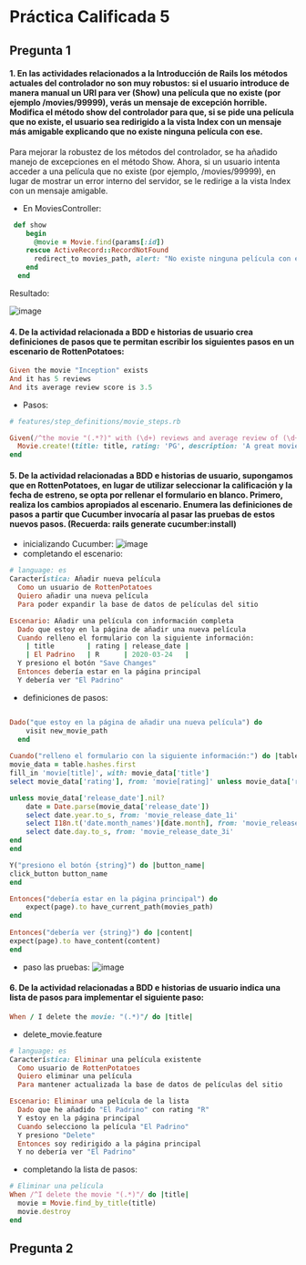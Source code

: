 # Práctica Calificada 5
## Pregunta 1
#### 1. En las actividades relacionados a la Introducción de Rails los métodos actuales del controlador no son muy robustos: si el usuario introduce de manera manual un URI para ver (Show) una película que no existe (por ejemplo /movies/99999), verás un mensaje de excepción horrible. Modifica el método show del controlador para que, si se pide una película que no existe, el usuario sea redirigido a la vista Index con un mensaje más amigable explicando que no existe ninguna película con ese.
Para mejorar la robustez de los métodos del controlador, se ha añadido manejo de excepciones en el método Show. Ahora, si un usuario intenta acceder a una película que no existe (por ejemplo, /movies/99999), en lugar de mostrar un error interno del servidor, se le redirige a la vista Index con un mensaje amigable.

- En MoviesController:

```ruby
 def show
    begin
      @movie = Movie.find(params[:id])
    rescue ActiveRecord::RecordNotFound
      redirect_to movies_path, alert: "No existe ninguna película con ese ID." and return
    end
  end
```
Resultado:

![image](https://github.com/Daniel349167/PC2-DesarrolloDesSoftware/assets/62466867/b895f7a5-be69-4af2-b5a6-1eacc3ffb28c)

#### 4. De la actividad relacionada a BDD e historias de usuario crea definiciones de pasos que te permitan escribir los siguientes pasos en un escenario de RottenPotatoes:
```ruby
Given the movie "Inception" exists
And it has 5 reviews
And its average review score is 3.5
```

- Pasos:
  
```ruby
# features/step_definitions/movie_steps.rb

Given(/^the movie "(.*?)" with (\d+) reviews and average review of (\d+\.\d+) exists$/) do |title, num_reviews, avg_review|
  Movie.create!(title: title, rating: 'PG', description: 'A great movie', release_date: '2010-01-01')
end
```
#### 5. De la actividad relacionadas a BDD e historias de usuario, supongamos que en RottenPotatoes, en lugar de utilizar seleccionar la calificación y la fecha de estreno, se opta por rellenar el formulario en blanco. Primero, realiza los cambios apropiados al escenario. Enumera las definiciones de pasos a partir que Cucumber invocaría al pasar las pruebas de estos nuevos pasos. (Recuerda: rails generate cucumber:install)
- inicializando Cucumber:
![image](https://github.com/Daniel349167/PracticaCalificada5/assets/62466867/38f2e0ec-b9b4-461a-b54c-540ed3cc92c4)
- completando el escenario:
```ruby
# language: es
Característica: Añadir nueva película
  Como un usuario de RottenPotatoes
  Quiero añadir una nueva película
  Para poder expandir la base de datos de películas del sitio

Escenario: Añadir una película con información completa
  Dado que estoy en la página de añadir una nueva película
  Cuando relleno el formulario con la siguiente información:
    | title        | rating | release_date |
    | El Padrino   | R      | 2020-03-24   |
  Y presiono el botón "Save Changes"
  Entonces debería estar en la página principal
  Y debería ver "El Padrino"
 ```

- definiciones de pasos:
```ruby

Dado("que estoy en la página de añadir una nueva película") do
    visit new_movie_path
  end
  
Cuando("relleno el formulario con la siguiente información:") do |table|
movie_data = table.hashes.first
fill_in 'movie[title]', with: movie_data['title']
select movie_data['rating'], from: 'movie[rating]' unless movie_data['rating'].nil?

unless movie_data['release_date'].nil?
    date = Date.parse(movie_data['release_date'])
    select date.year.to_s, from: 'movie_release_date_1i'
    select I18n.t('date.month_names')[date.month], from: 'movie_release_date_2i'
    select date.day.to_s, from: 'movie_release_date_3i'
end
end

Y("presiono el botón {string}") do |button_name|
click_button button_name
end

Entonces("debería estar en la página principal") do
    expect(page).to have_current_path(movies_path)
end
  
Entonces("debería ver {string}") do |content|
expect(page).to have_content(content)
end
```

- paso las pruebas:
![image](https://github.com/Daniel349167/PracticaCalificada5/assets/62466867/8b21e2e8-1288-47bf-a0b7-c2c0100925ed)


#### 6. De la actividad relacionadas a BDD e historias de usuario indica una lista de pasos para implementar el siguiente paso:
```ruby
When / I delete the movie: "(.*)"/ do |title|
 ```
- delete_movie.feature
```ruby
# language: es
Característica: Eliminar una película existente
  Como usuario de RottenPotatoes
  Quiero eliminar una película
  Para mantener actualizada la base de datos de películas del sitio

Escenario: Eliminar una película de la lista
  Dado que he añadido "El Padrino" con rating "R"
  Y estoy en la página principal
  Cuando selecciono la película "El Padrino"
  Y presiono "Delete"
  Entonces soy redirigido a la página principal
  Y no debería ver "El Padrino"
 ```
- completando la lista de pasos:
```ruby
# Eliminar una película
When /^I delete the movie "(.*)"/ do |title|
  movie = Movie.find_by_title(title)
  movie.destroy
end
 ```


## Pregunta 2


